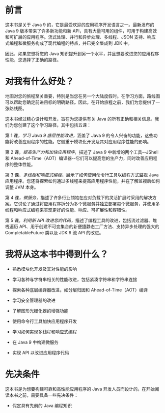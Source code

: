 # 前言

这本书是关于 Java 9 的，它是最受欢迎的应用程序开发语言之一。最新发布的 Java 9 版本带来了许多新功能和新 API，具有大量可用的组件，可用于构建高效和可扩展的应用程序。流式处理、并行和异步处理、多线程、JSON 支持、响应式编程和微服务构成了现代编程的特点，并已完全集成到 JDK 中。

因此，如果您想将您的 Java 知识提升到另一个水平，并且想要改进您的应用程序性能，您选择了正确的路径。

# 对我有什么好处？

地图对您的旅程至关重要，特别是当您在另一个大陆度假时。在学习方面，路线图可以帮助您确定前进目标的明确路径。因此，在开始旅程之前，我们为您提供了一张路线图。

这本书经过精心设计和开发，旨在为您提供有关 Java 的所有正确和相关信息。我们为您创建了这个学习路径，其中包括五课：

第 1 课，*学习 Java 9 底层性能改进*，涵盖了 Java 9 的令人兴奋的功能，这些功能将改善应用程序的性能。它侧重于模块化开发及其对应用程序性能的影响。

第 2 课，*提高生产力和加快应用程序*，描述了 Java 9 中新增的两个工具--JShell 和 Ahead-of-Time（AOT）编译器--它们可以提高您的生产力，同时改善应用程序的整体性能。

第 3 课，*多线程和响应式编程*，展示了如何使用命令行工具以编程方式监视 Java 应用程序。您还将探索如何通过多线程来提高应用程序性能，并在了解监视后如何调整 JVM 本身。

第 4 课，*微服务*，描述了许多行业领袖在应对负载下的灵活扩展时采用的解决方案。它讨论了通过将应用程序拆分为多个微服务并独立部署每个微服务，并使用多线程和响应式编程来实现更好的性能、响应、可扩展性和容错性。

第 5 课，*利用新 API 改进您的代码*，描述了编程工具的改进，包括流过滤器、堆栈遍历 API、用于创建不可变集合的新便捷静态工厂方法、支持异步处理的强大的 CompletableFuture 类以及 JDK 9 流 API 的改进。

# 我将从这本书中得到什么？

+   熟悉模块化开发及其对性能的影响

+   学习各种与字符串相关的性能改进，包括紧凑字符串和字符串连接

+   探索各种底层编译器改进，如分层归因和 Ahead-of-Time（AOT）编译

+   学习安全管理器的改进

+   了解图形光栅化器的增强功能

+   使用命令行工具加快应用程序开发

+   学习如何实现多线程和响应式编程

+   在 Java 9 中构建微服务

+   实现 API 以改进应用程序代码

# 先决条件

这本书是为想要构建可靠和高性能应用程序的 Java 开发人员而设计的。在开始阅读本书之前，需要具备一些先决条件：

+   假定具有先前的 Java 编程知识
